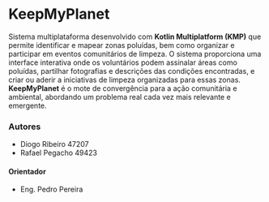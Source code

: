 # KeepMyPlanet

Sistema multiplataforma desenvolvido com **Kotlin Multiplatform (KMP)** que permite identificar e mapear zonas poluídas, bem como
organizar e participar em eventos comunitários de limpeza. O sistema proporciona uma interface interativa onde os voluntários podem assinalar áreas como poluídas, partilhar fotografias e
descrições das condições encontradas, e criar ou aderir a iniciativas de limpeza organizadas para
essas zonas. **KeepMyPlanet** é o mote de convergência para a ação comunitária e ambiental,
abordando um problema real cada vez mais relevante e emergente.


### Autores

*   Diogo Ribeiro 47207 
*   Rafael Pegacho 49423

#### Orientador
*   Eng. Pedro Pereira
